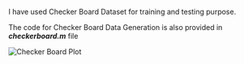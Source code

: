 I have used Checker Board Dataset for training and testing purpose.

The code for Checker Board Data Generation is also provided in ***checkerboard.m*** file

![Checker Board Plot](https://drive.google.com/file/d/1M8QfHPRxDv_-x8l1Q4yV_Nf35cPAqcLb/view?usp=sharing)
